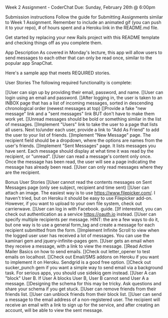 Week 2 Assignment - CoderChat
Due: Sunday, February 26th @ 6:00pm

Submission instructions
Follow the guide for Submitting Assignments similar to Week 1 Assignment. Remember to include an animated gif (you can push it to your repo), # of hours spent and a Heroku link in the README.md file.

Get started by replacing your new Rails project with this README template and checking things off as you complete them.

App Description
As covered in Monday's lecture, this app will allow users to send messages to each other that can only be read once, similar to the popular app SnapChat.

Here's a sample app that meets REQUIRED stories.

User Stories
The following required functionality is complete:

[]User can sign up by providing their email, password, and name.
[]User can login using an email and password.
[]After logging in, the user is taken to an INBOX page that has a list of incoming messages, sorted in descending chronological order (newest messages at top)
[]Provide a fake "new message" link and a "sent messages" link BUT don't have to make them work yet.
[]Unread messages should be bold or something similar in the list of messages.
[]Implement "Users" link to take the user to a page that lists all users. Next to/under each user, provide a link to "Add As Friend" to add the user to your list of friends.
[]Implement "New Message" page. The recipient field should be a dropdown, where the options are names from the user's friends.
[]Implement "Sent Messages" page. It lists messages you have sent. Each message should display at what time it was read by the recipient, or "unread".
[]User can read a message's content only once. Once the message has been read, the user will see a page indicating the message has already been read.
[]User can only read messages where they are the recipient.

Bonus User Stories
[]User cannot read the contents messages on Sent Messages page (only see subject, recipient and time sent)
[]User can attach an image. The easiest way is to use https://www.filepicker.com/. I haven't tried, but on Heroku it should be easy to use Filepicker add-on. However, if you want to upload to your own file system, check out carrierwave.
[]User can log in with Facebook. guide.
[]If interested, you can check out authentication as a service https://oauth.io instead.
[]User can specify multiple recipients per message. HINT: the are a few ways to do it, but one way is to use a general form_tag and create a message for each recipient submitted from the form.
[]Implement Infinite Scroll to view when the logged user user has received a lot of messages. You can use the kaminari gem and jquery-infinite-pages gem.
[]User gets an email when they receive a message, with a link to view the message.
[]Read Active Mailer Basics on how to send emails.
[]Check out letter_opener to test emails on localhost.
[]Check out Email/SMS addons on Heroku if you want to implement it on Heroku. Sendgrid is a good free option.
[]Check out sucker_punch gem if you want a simple way to send email via a background task. For serious apps, you should use sidekiq gem instead.
[]User A can "block" User B. If User A blocks User B, User B cannot send User A a message.
[]Designing the schema for this may be tricky. Ask questions and share your schema if you get stuck.
[]User can remove friends from their friends list.
[]User can unblock friends from their block list.
[]User can send a message to the email address of a non-registered user. The recipient will receive an email with a link to sign up for the service, and after creating an account, will be able to view the sent message.